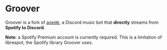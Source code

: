 # Groover
Groover is a fork of [aoede](https://github.com/codetheweb/aoede), a Discord music bot that **directly** streams from **Spotify to Discord**. 

**Note**: a Spotify Premium account is currently required. This is a limitation of librespot, the Spotify library Groover uses.
